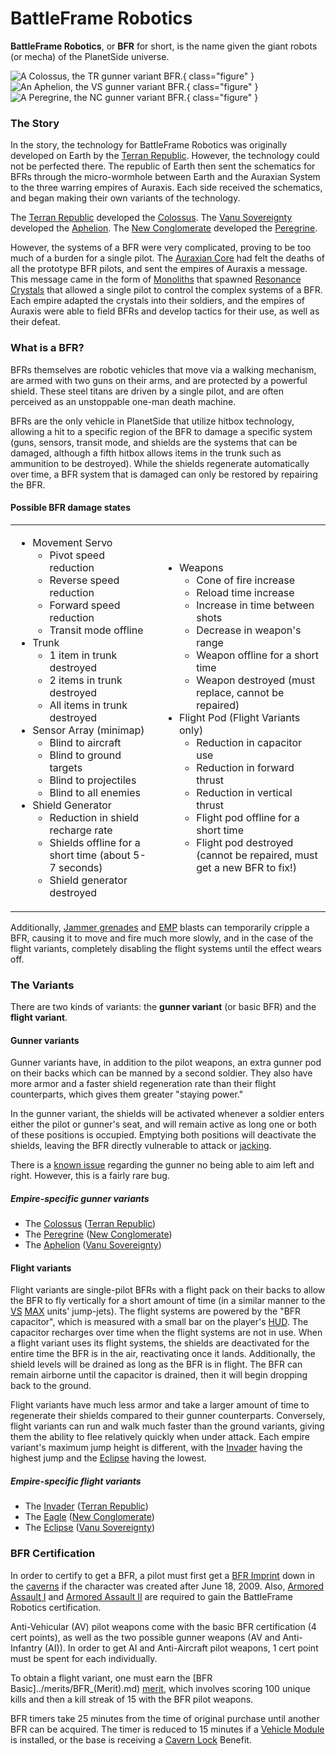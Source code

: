 # BattleFrame Robotics

**BattleFrame Robotics**, or **BFR** for short, is the name given the giant
robots (or mecha) of the PlanetSide universe.

![A Colossus, the TR gunner variant BFR.](../images/Colussus.jpg){ class="figure" }
![An Aphelion, the VS gunner variant BFR.](../images/AphelionPicture.jpg){ class="figure" }
![A Peregrine, the NC gunner variant BFR.](../images/NC_Peregrine.jpg){ class="figure" }

### The Story

In the story, the technology for BattleFrame Robotics was originally developed
on Earth by the [Terran Republic](../factions/Terran_Republic.md). However, the
technology could not be perfected there. The republic of Earth then sent the
schematics for BFRs through the micro-wormhole between Earth and the Auraxian
System to the three warring empires of Auraxis. Each side received the
schematics, and began making their own variants of the technology.

The [Terran Republic](../factions/Terran_Republic.md) developed the
[Colossus](Colossus.md). The [Vanu Sovereignty](../factions/Vanu_Sovereignty.md)
developed the [Aphelion](Aphelion.md). The
[New Conglomerate](../factions/New_Conglomerate.md) developed the
[Peregrine](Peregrine.md).

However, the systems of a BFR were very complicated, proving to be too much of a
burden for a single pilot. The [Auraxian Core](../items/Auraxian_Core.md) had
felt the deaths of all the prototype BFR pilots, and sent the empires of Auraxis
a message. This message came in the form of [Monoliths](../items/Monolith.md)
that spawned [Resonance Crystals](../terminology/Resonance_Crystals.md) that
allowed a single pilot to control the complex systems of a BFR. Each empire
adapted the crystals into their soldiers, and the empires of Auraxis were able
to field BFRs and develop tactics for their use, as well as their defeat.

### What is a BFR?

BFRs themselves are robotic vehicles that move via a walking mechanism, are
armed with two guns on their arms, and are protected by a powerful shield. These
steel titans are driven by a single pilot, and are often perceived as an
unstoppable one-man death machine.

BFRs are the only vehicle in PlanetSide that utilize hitbox technology, allowing
a hit to a specific region of the BFR to damage a specific system (guns,
sensors, transit mode, and shields are the systems that can be damaged, although
a fifth hitbox allows items in the trunk such as ammunition to be destroyed).
While the shields regenerate automatically over time, a BFR system that is
damaged can only be restored by repairing the BFR.

#### Possible BFR damage states

<table>
<tbody>
<tr class="odd">
<td><ul>
<li>Movement Servo
<ul>
<li>Pivot speed reduction</li>
<li>Reverse speed reduction</li>
<li>Forward speed reduction</li>
<li>Transit mode offline</li>
</ul></li>
<li>Trunk
<ul>
<li>1 item in trunk destroyed</li>
<li>2 items in trunk destroyed</li>
<li>All items in trunk destroyed</li>
</ul></li>
<li>Sensor Array (minimap)
<ul>
<li>Blind to aircraft</li>
<li>Blind to ground targets</li>
<li>Blind to projectiles</li>
<li>Blind to all enemies</li>
</ul></li>
<li>Shield Generator
<ul>
<li>Reduction in shield recharge rate</li>
<li>Shields offline for a short time (about 5-7 seconds)</li>
<li>Shield generator destroyed</li>
</ul></li>
</ul></td>
<td><ul>
<li>Weapons
<ul>
<li>Cone of fire increase</li>
<li>Reload time increase</li>
<li>Increase in time between shots</li>
<li>Decrease in weapon's range</li>
<li>Weapon offline for a short time</li>
<li>Weapon destroyed (must replace, cannot be repaired)</li>
</ul></li>
<li>Flight Pod (Flight Variants only)
<ul>
<li>Reduction in capacitor use</li>
<li>Reduction in forward thrust</li>
<li>Reduction in vertical thrust</li>
<li>Flight pod offline for a short time</li>
<li>Flight pod destroyed (cannot be repaired, must get a new BFR to fix!)</li>
</ul></li>
</ul></td>
</tr>
</tbody>
</table>

Additionally, [Jammer grenades](../weapons/Jammer_Grenade.md) and
[EMP](../terminology/EMP.md) blasts can temporarily cripple a BFR, causing it to
move and fire much more slowly, and in the case of the flight variants,
completely disabling the flight systems until the effect wears off.

### The Variants

There are two kinds of variants: the **gunner variant** (or basic BFR) and the
**flight variant**.

#### Gunner variants

Gunner variants have, in addition to the pilot weapons, an extra gunner pod on
their backs which can be manned by a second soldier. They also have more armor
and a faster shield regeneration rate than their flight counterparts, which
gives them greater "staying power."

In the gunner variant, the shields will be activated whenever a soldier enters
either the pilot or gunner's seat, and will remain active as long one or both of
these positions is occupied. Emptying both positions will deactivate the
shields, leaving the BFR directly vulnerable to attack or
[jacking](../terminology/Jack.md).

There is a [known issue](../archive/Known_Issues.md) regarding the gunner no being
able to aim left and right. However, this is a fairly rare bug.

##### Empire-specific gunner variants

- The [Colossus](Colossus.md) ([Terran Republic](../factions/Terran_Republic.md))
- The [Peregrine](Peregrine.md) ([New Conglomerate](../factions/New_Conglomerate.md))
- The [Aphelion](Aphelion.md) ([Vanu Sovereignty](../factions/Vanu_Sovereignty.md))

#### Flight variants

Flight variants are single-pilot BFRs with a flight pack on their backs to allow
the BFR to fly vertically for a short amount of time (in a similar manner to the
[VS](../factions/Vanu_Sovereignty.md) [MAX](../armor/Mechanized_Assault_Exo-Suit.md)
units' jump-jets). The flight systems are powered by the "BFR capacitor", which
is measured with a small bar on the player's [HUD](../terminology/Heads-up_Display.md).
The capacitor recharges over time when the flight systems are not in use. When a
flight variant uses its flight systems, the shields are deactivated for the
entire time the BFR is in the air, reactivating once it lands. Additionally, the
shield levels will be drained as long as the BFR is in flight. The BFR can
remain airborne until the capacitor is drained, then it will begin dropping back
to the ground.

Flight variants have much less armor and take a larger amount of time to
regenerate their shields compared to their gunner counterparts. Conversely,
flight variants can run and walk much faster than the ground variants, giving
them the ability to flee relatively quickly when under attack. Each empire
variant's maximum jump height is different, with the
[Invader](Invader.md) having the highest jump and the
[Eclipse](Eclipse.md) having the lowest.

##### Empire-specific flight variants

- The [Invader](Invader.md)
  ([Terran Republic](../factions/Terran_Republic.md))
- The [Eagle](Eagle.md) ([New Conglomerate](../factions/New_Conglomerate.md))
- The [Eclipse](Eclipse.md) ([Vanu Sovereignty](../factions/Vanu_Sovereignty.md))

### BFR Certification

In order to certify to get a BFR, a pilot must first get a
[BFR Imprint](../terminology/BFR_Imprint.md) down in the
[caverns](../locations/Caverns.md) if the character was created after June
18, 2009. Also, [Armored Assault I](../certifications/Armored_Assault_I.md) and
[Armored Assault II](../certifications/Armored_Assault_II.md) are required to
gain the BattleFrame Robotics certification.

Anti-Vehicular (AV) pilot weapons come with the basic BFR certification (4 cert
points), as well as the two possible gunner weapons (AV and Anti-Infantry (AI)).
In order to get AI and Anti-Aircraft pilot weapons, 1 cert point must be spent
for each individually.

To obtain a flight variant, one must earn the [BFR
Basic]../merits/BFR\_(Merit).md) [merit](../merits/index.md),
which involves scoring 100 unique kills and then a kill streak of 15 with the
BFR pilot weapons.

BFR timers take 25 minutes from the time of original purchase until another BFR
can be acquired. The timer is reduced to 15 minutes if a
[Vehicle Module](../modules/Vehicle_Module.md) is installed, or the base is
receiving a [Cavern Lock](../terminology/Cavern_Lock.md) Benefit.
